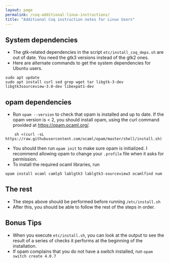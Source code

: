 ```yaml
---
layout: page
permalink: /coq-additional-linux-instructions/
title: "Additional Coq instruction notes for Linux Users"
---
```



## System dependencies
- The gtk-related dependencies in the script `etc/install_coq_deps.sh` are out of date. You need the gtk3 versions instead of the gtk2 ones.
- Here are alternate commands to get the system dependencies for Ubuntu users.
```
sudo apt update
sudo apt install curl sed grep wget tar libgtk-3-dev libgtk3sourceview-3.0-dev libexpat1-dev 
```

## opam dependencies
- Run `opam --version` to check that opam is installed and up to date. If the opam version is < 2, you should install opam, using the curl command provided at https://opam.ocaml.org/.
```
    sh <(curl -sL https://raw.githubusercontent.com/ocaml/opam/master/shell/install.sh)
```

- You should then run `opam init` to make sure opam is initialized. I recommend allowing opam to change your `.profile` file when it asks for permission.
- To install the required ocaml libraries, run 
```
opam install ocaml camlp5 lablgtk3 lablgtk3-sourceview3 ocamlfind num
```

## The rest
- The steps above should be performed before running `/etc/install.sh`
- After this, you should be able to follow the rest of the steps in order.

## Bonus Tips
- When you execute `etc/install.sh`, you can look at the output to see the result of a series of checks it performs at the beginning of the installation.
- If opam complains that you do not have a switch installed, run 
```opam switch create 4.0.7```